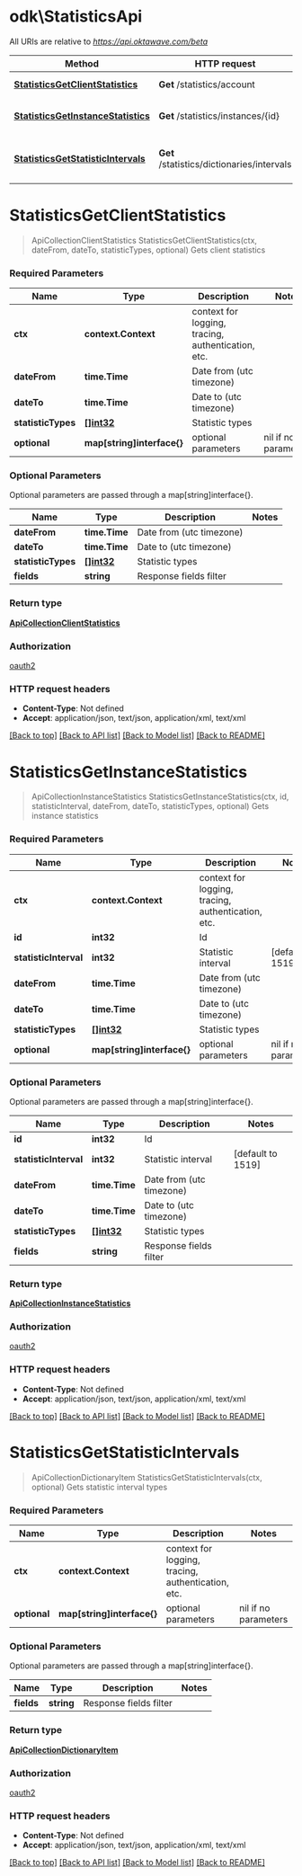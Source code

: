 # odk\StatisticsApi

All URIs are relative to *https://api.oktawave.com/beta*

Method | HTTP request | Description
------------- | ------------- | -------------
[**StatisticsGetClientStatistics**](StatisticsApi.md#StatisticsGetClientStatistics) | **Get** /statistics/account | Gets client statistics
[**StatisticsGetInstanceStatistics**](StatisticsApi.md#StatisticsGetInstanceStatistics) | **Get** /statistics/instances/{id} | Gets instance statistics
[**StatisticsGetStatisticIntervals**](StatisticsApi.md#StatisticsGetStatisticIntervals) | **Get** /statistics/dictionaries/intervals | Gets statistic interval types


# **StatisticsGetClientStatistics**
> ApiCollectionClientStatistics StatisticsGetClientStatistics(ctx, dateFrom, dateTo, statisticTypes, optional)
Gets client statistics

### Required Parameters

Name | Type | Description  | Notes
------------- | ------------- | ------------- | -------------
 **ctx** | **context.Context** | context for logging, tracing, authentication, etc.
  **dateFrom** | **time.Time**| Date from (utc timezone) | 
  **dateTo** | **time.Time**| Date to (utc timezone) | 
  **statisticTypes** | [**[]int32**](int32.md)| Statistic types | 
 **optional** | **map[string]interface{}** | optional parameters | nil if no parameters

### Optional Parameters
Optional parameters are passed through a map[string]interface{}.

Name | Type | Description  | Notes
------------- | ------------- | ------------- | -------------
 **dateFrom** | **time.Time**| Date from (utc timezone) | 
 **dateTo** | **time.Time**| Date to (utc timezone) | 
 **statisticTypes** | [**[]int32**](int32.md)| Statistic types | 
 **fields** | **string**| Response fields filter | 

### Return type

[**ApiCollectionClientStatistics**](ApiCollection[ClientStatistics].md)

### Authorization

[oauth2](../README.md#oauth2)

### HTTP request headers

 - **Content-Type**: Not defined
 - **Accept**: application/json, text/json, application/xml, text/xml

[[Back to top]](#) [[Back to API list]](../README.md#documentation-for-api-endpoints) [[Back to Model list]](../README.md#documentation-for-models) [[Back to README]](../README.md)

# **StatisticsGetInstanceStatistics**
> ApiCollectionInstanceStatistics StatisticsGetInstanceStatistics(ctx, id, statisticInterval, dateFrom, dateTo, statisticTypes, optional)
Gets instance statistics

### Required Parameters

Name | Type | Description  | Notes
------------- | ------------- | ------------- | -------------
 **ctx** | **context.Context** | context for logging, tracing, authentication, etc.
  **id** | **int32**| Id | 
  **statisticInterval** | **int32**| Statistic interval | [default to 1519]
  **dateFrom** | **time.Time**| Date from (utc timezone) | 
  **dateTo** | **time.Time**| Date to (utc timezone) | 
  **statisticTypes** | [**[]int32**](int32.md)| Statistic types | 
 **optional** | **map[string]interface{}** | optional parameters | nil if no parameters

### Optional Parameters
Optional parameters are passed through a map[string]interface{}.

Name | Type | Description  | Notes
------------- | ------------- | ------------- | -------------
 **id** | **int32**| Id | 
 **statisticInterval** | **int32**| Statistic interval | [default to 1519]
 **dateFrom** | **time.Time**| Date from (utc timezone) | 
 **dateTo** | **time.Time**| Date to (utc timezone) | 
 **statisticTypes** | [**[]int32**](int32.md)| Statistic types | 
 **fields** | **string**| Response fields filter | 

### Return type

[**ApiCollectionInstanceStatistics**](ApiCollection[InstanceStatistics].md)

### Authorization

[oauth2](../README.md#oauth2)

### HTTP request headers

 - **Content-Type**: Not defined
 - **Accept**: application/json, text/json, application/xml, text/xml

[[Back to top]](#) [[Back to API list]](../README.md#documentation-for-api-endpoints) [[Back to Model list]](../README.md#documentation-for-models) [[Back to README]](../README.md)

# **StatisticsGetStatisticIntervals**
> ApiCollectionDictionaryItem StatisticsGetStatisticIntervals(ctx, optional)
Gets statistic interval types

### Required Parameters

Name | Type | Description  | Notes
------------- | ------------- | ------------- | -------------
 **ctx** | **context.Context** | context for logging, tracing, authentication, etc.
 **optional** | **map[string]interface{}** | optional parameters | nil if no parameters

### Optional Parameters
Optional parameters are passed through a map[string]interface{}.

Name | Type | Description  | Notes
------------- | ------------- | ------------- | -------------
 **fields** | **string**| Response fields filter | 

### Return type

[**ApiCollectionDictionaryItem**](ApiCollection[DictionaryItem].md)

### Authorization

[oauth2](../README.md#oauth2)

### HTTP request headers

 - **Content-Type**: Not defined
 - **Accept**: application/json, text/json, application/xml, text/xml

[[Back to top]](#) [[Back to API list]](../README.md#documentation-for-api-endpoints) [[Back to Model list]](../README.md#documentation-for-models) [[Back to README]](../README.md)

